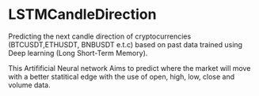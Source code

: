 # LSTMCandleDirection
Predicting the next candle direction of cryptocurrencies (BTCUSDT,ETHUSDT, BNBUSDT e.t.c) based on past data trained using Deep learning (Long Short-Term Memory).

This Artifificial Neural network Aims to predict where the market will move with a better statitical edge with the use of open, high, low, close and volume data.
